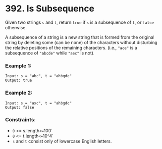 # 392. Is Subsequence

Given two strings `s` and `t`, return `true` if `s` is a subsequence of `t`, or `false` otherwise.

A subsequence of a string is a new string that is formed from the original string by deleting some (can be none) of the characters without disturbing the relative positions of the remaining characters. (i.e., `"ace"` is a subsequence of `"abcde"` while `"aec"` is not).

### Example 1:

```
Input: s = "abc", t = "ahbgdc"
Output: true
```

### Example 2:

```
Input: s = "axc", t = "ahbgdc"
Output: false
```

### Constraints:

- `0` <= s.length` <= `100`
- `0` <= t.length` <= `10^4`
- `s` and `t` consist only of lowercase English letters.

